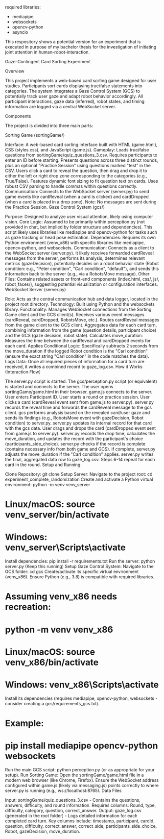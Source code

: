 required libraries: 
- mediapipe
- websockets
- opencv-python
- asyncio
  

This respository shows a potential version for an experiment that is executed in purpose of my bachelor thesis for the investigation of initiating joint attention in human-robot-interaction.

Gaze-Contingent Card Sorting Experiment

Overview

This project implements a web-based card sorting game designed for user studies. Participants sort cards displaying true/false statements into categories. The system integrates a Gaze Control System (GCS) to potentially track user gaze and adapt robot behavior accordingly. All participant interactions, gaze data (inferred), robot states, and timing information are logged via a central WebSocket server.

Components

The project is divided into three main parts:

Sorting Game (sortingGame/)

Interface: A web-based card sorting interface built with HTML (game.html), CSS (styles.css), and JavaScript (game.js).
Gameplay:
Loads true/false questions from sortingGame/quiz_questions_3.csv.
Requires participants to enter an ID before starting.
Presents questions across three distinct rounds, plus an optional "Practice Session" using questions marked "test" in the CSV.
Users click a card to reveal the question, then drag and drop it to either the left or right drop zone corresponding to the categories (e.g., True/False).
Features dynamic font sizing to fit question text on cards.
Uses robust CSV parsing to handle commas within questions correctly.
Communication: Connects to the WebSocket server (server.py) to send game events like cardReveal (when a card is clicked) and cardDropped (when a card is placed in a drop zone). Note: No messages are sent during the Practice Session.
Gaze Control System (gcs/)

Purpose: Designed to analyze user visual attention, likely using computer vision.
Core Logic: Assumed to be primarily within perception.py (not provided in chat, but implied by folder structure and dependencies). This script likely uses libraries like mediapipe and opencv-python for tasks such as gaze tracking or head pose estimation.
Dependencies: Requires its own Python environment (venv_x86) with specific libraries like mediapipe, opencv-python, and websockets.
Communication: Connects as a client to the WebSocket server (server.py). It likely receives forwarded cardReveal messages from the server, performs its analysis, determines relevant metrics (gazeDecision), potentially decides on a robot behavior state (Robot condition: e.g., "Peter condition", "Carl condition", "default"), and sends this information back to the server (e.g., via a RobotsMove message).
Other Files: Contains related assets or front-end components (index.html, css/, js/, robot_faces/), suggesting potential visualization or configuration interfaces.
WebSocket Server (server.py)

Role: Acts as the central communication hub and data logger, located in the project root directory.
Technology: Built using Python and the websockets library.
Functionality:
Manages WebSocket connections from the Sorting Game client and the GCS client(s).
Receives various event messages (cardReveal, cardDropped, RobotsMove, etc.).
Routes cardReveal messages from the game client to the GCS client.
Aggregates data for each card turn, combining information from the game (question details, participant choice) and the GCS (gaze decision, robot state).
Calculates move_duration: Measures the time between the cardReveal and cardDropped events for each card.
Applies Conditional Logic: Specifically subtracts 2 seconds from the move_duration if the logged Robot condition is the "Carl condition" (ensure the exact string "Carl condition" in the code matches the data).
Logs Data: Once all required pieces of information for a card turn are received, it writes a combined record to gaze_log.csv.
How it Works (Interaction Flow)

The server.py script is started.
The gcs/perception.py script (or equivalent) is started and connects to the server.
The user opens sortingGame/game.html in their browser. game.js connects to the server.
User enters Participant ID.
User starts a round or practice session.
User clicks a card (cardReveal event sent from game.js to server.py).
server.py records the reveal time and forwards the cardReveal message to the gcs client.
gcs performs analysis based on the revealed card/user gaze and sends its findings (e.g., RobotsMove event with gazeDecision, Robot condition) to server.py.
server.py updates its internal record for that card with the gcs data.
User drags and drops the card (cardDropped event sent from game.js to server.py).
server.py records the drop time, calculates the move_duration, and updates the record with the participant's choice (participants_side_choice).
server.py checks if the record is complete (contains necessary info from both game and GCS).
If complete, server.py adjusts the move_duration if the "Carl condition" applies.
server.py writes the final, aggregated data row to gaze_log.csv.
Steps 6-14 repeat for each card in the round.
Setup and Running

Clone Repository: git clone <repository-url>
Setup Server:
Navigate to the project root: cd experiment_complete_randomization
Create and activate a Python virtual environment:
python -m venv venv_server
# Linux/macOS: source venv_server/bin/activate
# Windows: venv_server\Scripts\activate
Install dependencies: pip install -r requirements.txt
Run the server: python server.py (Keep this running)
Setup Gaze Control System:
Navigate to the GCS folder: cd gcs
Create/activate its specific virtual environment (venv_x86). Ensure Python (e.g., 3.8) is compatible with required libraries.
# Assuming venv_x86 needs recreation:
# python -m venv venv_x86
# Linux/macOS: source venv_x86/bin/activate
# Windows: venv_x86\Scripts\activate
Install its dependencies (requires mediapipe, opencv-python, websockets - consider creating a gcs/requirements_gcs.txt).
# Example:
# pip install mediapipe opencv-python websockets
Run the main GCS script: python perception.py (or as appropriate for your setup).
Run Sorting Game:
Open the sortingGame/game.html file in a modern web browser (like Chrome, Firefox).
Ensure the WebSocket address configured within game.js (likely via messaging.js) points correctly to where server.py is running (e.g., ws://localhost:8765).
Data Files

Input: sortingGame/quiz_questions_3.csv - Contains the questions, answers, difficulty, and round information. Requires columns: Round, type, difficulty, category, question, correct_answer.
Output: gaze_log.csv (generated in the root folder) - Logs detailed information for each completed card turn. Key columns include: timestamp, participant, cardId, question, difficulty, correct_answer, correct_side, participants_side_choice, Robot, gazeDecision, move_duration.
